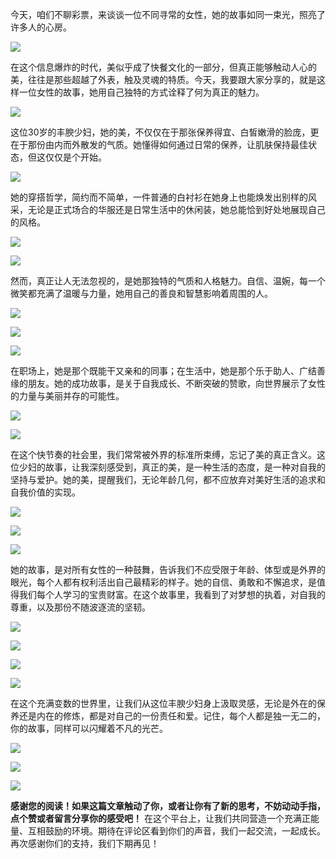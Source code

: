 今天，咱们不聊彩票，来谈谈一位不同寻常的女性，她的故事如同一束光，照亮了许多人的心房。

![](https://cdn.jsdelivr.net/gh/wangwenjie1314/PicCDN/2024-6-23/1719123830519-image.png)

在这个信息爆炸的时代，美似乎成了快餐文化的一部分，但真正能够触动人心的美，往往是那些超越了外表，触及灵魂的特质。今天，我要跟大家分享的，就是这样一位女性的故事，她用自己独特的方式诠释了何为真正的魅力。


![](https://cdn.jsdelivr.net/gh/wangwenjie1314/PicCDN/2024-6-23/1719123840864-image.png)


这位30岁的丰腴少妇，她的美，不仅仅在于那张保养得宜、白皙嫩滑的脸庞，更在于那份由内而外散发的气质。她懂得如何通过日常的保养，让肌肤保持最佳状态，但这仅仅是个开始。


![](https://cdn.jsdelivr.net/gh/wangwenjie1314/PicCDN/2024-6-23/1719123847670-image.png)


她的穿搭哲学，简约而不简单，一件普通的白衬衫在她身上也能焕发出别样的风采，无论是正式场合的华服还是日常生活中的休闲装，她总能恰到好处地展现自己的风格。


![](https://cdn.jsdelivr.net/gh/wangwenjie1314/PicCDN/2024-6-23/1719123854353-image.png)


![](https://cdn.jsdelivr.net/gh/wangwenjie1314/PicCDN/2024-6-23/1719123862073-image.png)

然而，真正让人无法忽视的，是她那独特的气质和人格魅力。自信、温婉，每一个微笑都充满了温暖与力量，她用自己的善良和智慧影响着周围的人。


![](https://cdn.jsdelivr.net/gh/wangwenjie1314/PicCDN/2024-6-23/1719123869057-image.png)

![](https://cdn.jsdelivr.net/gh/wangwenjie1314/PicCDN/2024-6-23/1719123875249-image.png)

![](https://cdn.jsdelivr.net/gh/wangwenjie1314/PicCDN/2024-6-23/1719123881223-image.png)


在职场上，她是那个既能干又亲和的同事；在生活中，她是那个乐于助人、广结善缘的朋友。她的成功故事，是关于自我成长、不断突破的赞歌，向世界展示了女性的力量与美丽并存的可能性。


![](https://cdn.jsdelivr.net/gh/wangwenjie1314/PicCDN/2024-6-23/1719123887715-image.png)

![](https://cdn.jsdelivr.net/gh/wangwenjie1314/PicCDN/2024-6-23/1719123893434-image.png)


在这个快节奏的社会里，我们常常被外界的标准所束缚，忘记了美的真正含义。这位少妇的故事，让我深刻感受到，真正的美，是一种生活的态度，是一种对自我的坚持与爱护。她的美，提醒我们，无论年龄几何，都不应放弃对美好生活的追求和自我价值的实现。


![](https://cdn.jsdelivr.net/gh/wangwenjie1314/PicCDN/2024-6-23/1719123899803-image.png)

![](https://cdn.jsdelivr.net/gh/wangwenjie1314/PicCDN/2024-6-23/1719123904924-image.png)


![](https://cdn.jsdelivr.net/gh/wangwenjie1314/PicCDN/2024-6-23/1719123911082-image.png)


她的故事，是对所有女性的一种鼓舞，告诉我们不应受限于年龄、体型或是外界的眼光，每个人都有权利活出自己最精彩的样子。她的自信、勇敢和不懈追求，是值得我们每个人学习的宝贵财富。在这个故事里，我看到了对梦想的执着，对自我的尊重，以及那份不随波逐流的坚韧。


![](https://cdn.jsdelivr.net/gh/wangwenjie1314/PicCDN/2024-6-23/1719123919296-image.png)


![](https://cdn.jsdelivr.net/gh/wangwenjie1314/PicCDN/2024-6-23/1719123926173-image.png)


![](https://cdn.jsdelivr.net/gh/wangwenjie1314/PicCDN/2024-6-23/1719123932711-image.png)


![](https://cdn.jsdelivr.net/gh/wangwenjie1314/PicCDN/2024-6-23/1719123939268-image.png)


在这个充满变数的世界里，让我们从这位丰腴少妇身上汲取灵感，无论是外在的保养还是内在的修炼，都是对自己的一份责任和爱。记住，每个人都是独一无二的，你的故事，同样可以闪耀着不凡的光芒。


![](https://cdn.jsdelivr.net/gh/wangwenjie1314/PicCDN/2024-6-23/1719123964102-image.png)

![](https://cdn.jsdelivr.net/gh/wangwenjie1314/PicCDN/2024-6-23/1719123956468-image.png)

![](https://cdn.jsdelivr.net/gh/wangwenjie1314/PicCDN/2024-6-23/1719123948212-image.png)


**感谢您的阅读！如果这篇文章触动了你，或者让你有了新的思考，不妨动动手指，点个赞或者留言分享你的感受吧！** 在这个平台上，让我们共同营造一个充满正能量、互相鼓励的环境。期待在评论区看到你们的声音，我们一起交流，一起成长。再次感谢你们的支持，我们下期再见！